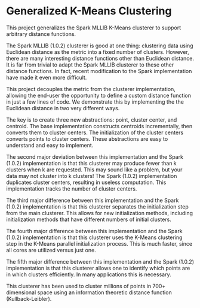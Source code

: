 Generalized K-Means Clustering
=============================

This project generalizes the Spark MLLIB K-Means clusterer to support arbitrary distance functions.

The Spark MLLIB (1.0.2) clusterer is good at one thing: clustering data using Euclidean distance as the metric into
a fixed number of clusters.  However, there are many interesting distance functions other than Euclidean distance.
It is far from trivial to adapt the Spark MLLIB clusterer to these other distance functions. In fact, recent
modification to the Spark implementation have made it even more difficult.

This project decouples the metric from the clusterer implementation, allowing the end-user the opportunity
to define a custom distance function in just a few lines of code.  We demonstrate this by implementing the 
the Euclidean distance in two very different ways.  

The key is to create three new abstractions: point, cluster center, and centroid.  The base implementation constructs
centroids incrementally, then converts them to cluster centers.  The initialization of the cluster centers converts
points to cluster centers.  These abstractions are easy to understand and easy to implement.

The second major deviation between this implementation and the Spark (1.0.2) implementation is that this clusterer may produce
fewer than k clusters when k are requested.  This may sound like a problem, but your data may not cluster into k clusters!
The Spark (1.0.2) implementation duplicates cluster centers, resulting in useless computation.  This implementation
tracks the number of cluster centers. 

The third major difference between this implementation and the Spark (1.0.2) implementation is that this clusterer
separates the initialization step from the main clusterer.  This allows for new initialization methods, including 
initialization methods that have different numbers of initial clusters.

The fourth major difference between this implementation and the Spark (1.0.2) implementation is that this clusterer
uses the K-Means clustering step in the K-Means parallel initialization process.  This is much faster, since all cores
are utilized versus just one.

The fifth major difference between this implementation and the Spark (1.0.2) implementation is that this clusterer allows 
one to identify which points are in which clusters efficiently.  In many applications this is necessary. 

This clusterer has been used to cluster millions of points in 700+ dimensional space using an information theoretic distance
function (Kullback-Leibler). 




